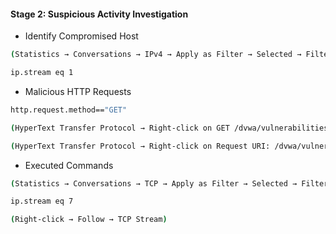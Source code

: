 #### Stage 2: Suspicious Activity Investigation

- Identify Compromised Host

```sh
(Statistics → Conversations → IPv4 → Apply as Filter → Selected → Filter on stream ID)

ip.stream eq 1
```

- Malicious HTTP Requests

```sh
http.request.method=="GET"

(HyperText Transfer Protocol → Right-click on GET /dvwa/vulnerabilities/sqli → Copy → All Visible Items)

(HyperText Transfer Protocol → Right-click on Request URI: /dvwa/vulnerabilities/exec → Copy → Value)
```

- Executed Commands

```sh
(Statistics → Conversations → TCP → Apply as Filter → Selected → Filter on stream ID)

ip.stream eq 7

(Right-click → Follow → TCP Stream)
```
